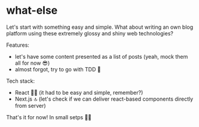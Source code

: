 # what-else

Let's start with something easy and simple. What about writing an own blog platform using these extremely glossy and shiny web technologies?

Features:
* let's have some content presented as a list of posts (yeah, mock them all for now 😎)
* almost forgot, try to go with TDD 🤖

Tech stack:
* React 💪🏻 (it had to be easy and simple, remember?)
* Next.js 🔝 (let's check if we can deliver react-based components directly from server)

That's it for now! In small setps 🚶🏻
